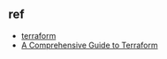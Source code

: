 
## ref
+ [terraform](https://www.terraform.io/)
+ [A Comprehensive Guide to Terraform](https://blog.gruntwork.io/a-comprehensive-guide-to-terraform-b3d32832baca)